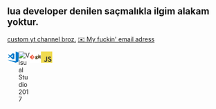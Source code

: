 ## lua developer denilen saçmalıkla ilgim alakam yoktur.


<a href="https://www.youtube.com/channel/UCKREnuPBF1q_f1WZ5ASP66w"> custom yt channel broz.</a> 
<a href="https://mickyakadeveloper@gmail.com">✉️ My fuckin' email adress</a> 

<img align="left" alt="Visual Studio Code" width="26px" src="https://raw.githubusercontent.com/github/explore/80688e429a7d4ef2fca1e82350fe8e3517d3494d/topics/visual-studio-code/visual-studio-code.png" />
<img align="left" alt="Visual Studio 2017" width="26px" src="https://raw.githubusercontent.com/thalent01/thalent01/main/studio.png" />
<img align="left" alt="Git" width="26px" src="https://raw.githubusercontent.com/github/explore/80688e429a7d4ef2fca1e82350fe8e3517d3494d/topics/git/git.png" />
<img align="left" alt="JavaScript" width="26px" src="https://raw.githubusercontent.com/github/explore/80688e429a7d4ef2fca1e82350fe8e3517d3494d/topics/javascript/javascript.png" />

<br />
<br />

